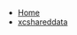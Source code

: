 <!-- docs/_sidebar.md -->
- [Home](/)
- [xcshareddata](devassistDocs/docs/Tutorials/FirebaseCloudStorageInSwiftUI/FirebaseCloudStorageInSwiftUI.xcworkspace/xcshareddata/)